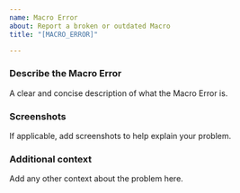 ```yaml
---
name: Macro Error
about: Report a broken or outdated Macro
title: "[MACRO_ERROR]"

---
```


### Describe the Macro Error
A clear and concise description of what the Macro Error is.

### Screenshots
If applicable, add screenshots to help explain your problem.

### Additional context
Add any other context about the problem here.
